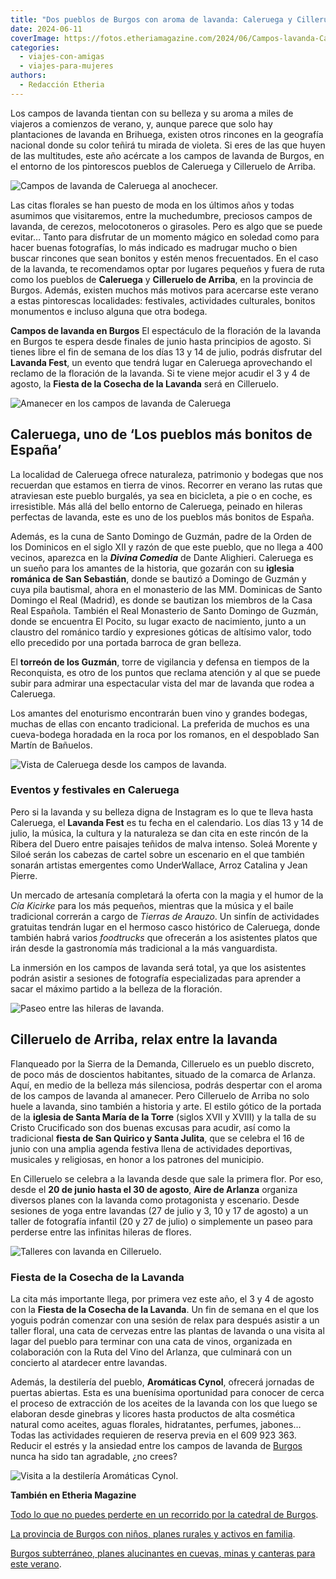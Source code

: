 ```yaml
---
title: "Dos pueblos de Burgos con aroma de lavanda: Caleruega y Cilleruelo de Arriba"
date: 2024-06-11
coverImage: https://fotos.etheriamagazine.com/2024/06/Campos-lavanda-Caleruega.jpg
categories: 
  - viajes-con-amigas
  - viajes-para-mujeres
authors: 
  - Redacción Etheria
---
```


Los campos de lavanda tientan con su belleza y su aroma a miles de viajeros a comienzos 
de verano, y, aunque parece que solo hay plantaciones de lavanda en Brihuega, existen 
otros rincones en la geografía nacional donde su color teñirá tu mirada de violeta. Si 
eres de las que huyen de las multitudes, este año acércate a los campos de lavanda de 
Burgos, en el entorno de los pintorescos pueblos de Caleruega y Cilleruelo de Arriba. 

![Campos de lavanda de Caleruega al anochecer.](https://fotos.etheriamagazine.com/2024/06/Caleruega-campos-lavanda.jpg "Campos de lavanda de Caleruega al anochecer.")

Las citas florales se han puesto de moda en los últimos años y todas asumimos que 
visitaremos, entre la muchedumbre, preciosos campos de lavanda, de cerezos, 
melocotoneros o girasoles. Pero es algo que se puede evitar… Tanto para disfrutar de un 
momento mágico en soledad como para hacer buenas fotografías, lo más indicado es 
madrugar mucho o bien buscar rincones que sean bonitos y estén menos frecuentados. En el 
caso de la lavanda, te recomendamos optar por lugares pequeños y fuera de ruta como los 
pueblos de **Caleruega** y **Cilleruelo de Arriba**, en la provincia de Burgos. Además, 
existen muchos más motivos para acercarse este verano a estas pintorescas localidades: 
festivales, actividades culturales, bonitos monumentos e incluso alguna que otra bodega. 

**Campos de lavanda en Burgos** El espectáculo de la floración de la lavanda en Burgos 
te espera desde finales de junio hasta principios de agosto. Si tienes libre el fin de 
semana de los días 13 y 14 de julio, podrás disfrutar del **Lavanda Fest**, un evento 
que tendrá lugar en Caleruega aprovechando el reclamo de la floración de la lavanda. Si 
te viene mejor acudir el 3 y 4 de agosto, la **Fiesta de la Cosecha de la Lavanda** será 
en Cilleruelo. 

![Amanecer en los campos de lavanda de Caleruega](https://fotos.etheriamagazine.com/2024/06/Campos-lavanda-Caleruega.jpg "El amanecer y el atardecer son los momentos más agradables para visitar los campos de lavanda de Caleruega.")

## Caleruega, uno de ‘Los pueblos más bonitos de España’

La localidad de Caleruega ofrece naturaleza, patrimonio y bodegas que nos recuerdan que 
estamos en tierra de vinos. Recorrer en verano las rutas que atraviesan este pueblo 
burgalés, ya sea en bicicleta, a pie o en coche, es irresistible. Más allá del bello 
entorno de Caleruega, peinado en hileras perfectas de lavanda, este es uno de los 
pueblos más bonitos de España. 

Además, es la cuna de Santo Domingo de Guzmán, padre de la Orden de los Dominicos en el 
siglo XII y razón de que este pueblo, que no llega a 400 vecinos, aparezca en la 
**_Divina Comedia_** de Dante Alighieri. Caleruega es un sueño para los amantes de la 
historia, que gozarán con su **iglesia románica de San Sebastián**, donde se bautizó a 
Domingo de Guzmán y cuya pila bautismal, ahora en el monasterio de las MM. Dominicas de 
Santo Domingo el Real (Madrid), es donde se bautizan los miembros de la Casa Real 
Española. También el Real Monasterio de Santo Domingo de Guzmán, donde se encuentra El 
Pocito, su lugar exacto de nacimiento, junto a un claustro del románico tardío y 
expresiones góticas de altísimo valor, todo ello precedido por una portada barroca de 
gran belleza. 

El **torreón de los Guzmán**, torre de vigilancia y defensa en tiempos de la 
Reconquista, es otro de los puntos que reclama atención y al que se puede subir para 
admirar una espectacular vista del mar de lavanda que rodea a Caleruega. 

Los amantes del enoturismo encontrarán buen vino y grandes bodegas, muchas de ellas con 
encanto tradicional. La preferida de muchos es una cueva-bodega horadada en la roca por 
los romanos, en el despoblado San Martín de Bañuelos. 

![Vista de Caleruega desde los campos de lavanda.](https://fotos.etheriamagazine.com/2024/06/Vistas-Caleruega-lavanda.jpg "Vista de Caleruega desde los campos de lavanda.")

### Eventos y festivales en Caleruega

Pero si la lavanda y su belleza digna de Instagram es lo que te lleva hasta Caleruega, 
el **Lavanda Fest** es tu fecha en el calendario. Los días 13 y 14 de julio, la música, 
la cultura y la naturaleza se dan cita en este rincón de la Ribera del Duero entre 
paisajes teñidos de malva intenso. Soleá Morente y Siloé serán los cabezas de cartel 
sobre un escenario en el que también sonarán artistas emergentes como UnderWallace, 
Arroz Catalina y Jean Pierre. 

Un mercado de artesanía completará la oferta con la magia y el humor de la _Cía Kicirke_ 
para los más pequeños, mientras que la música y el baile tradicional correrán a cargo de 
_Tierras de Arauzo_. Un sinfín de actividades gratuitas tendrán lugar en el hermoso 
casco histórico de Caleruega, donde también habrá varios _foodtrucks_ que ofrecerán a 
los asistentes platos que irán desde la gastronomía más tradicional a la más 
vanguardista. 

La inmersión en los campos de lavanda será total, ya que los asistentes podrán asistir a 
sesiones de fotografía especializadas para aprender a sacar el máximo partido a la 
belleza de la floración. 

![Paseo entre las hileras de lavanda.](https://fotos.etheriamagazine.com/2024/06/aire-arlanza-lavanda.jpg "Paseo entre las hileras de lavanda. © Aire de Arlanza")

## Cilleruelo de Arriba, relax entre la lavanda

Flanqueado por la Sierra de la Demanda, Cilleruelo es un pueblo discreto, de poco más de 
doscientos habitantes, situado de la comarca de Arlanza. Aquí, en medio de la belleza 
más silenciosa, podrás despertar con el aroma de los campos de lavanda al amanecer. Pero 
Cilleruelo de Arriba no solo huele a lavanda, sino también a historia y arte. El estilo 
gótico de la portada de la **iglesia de Santa María de la Torre** (siglos XVII y XVIII) 
y la talla de su Cristo Crucificado son dos buenas excusas para acudir, así como la 
tradicional **fiesta de San Quirico y Santa Julita**, que se celebra el 16 de junio con 
una amplia agenda festiva llena de actividades deportivas, musicales y religiosas, en 
honor a los patrones del municipio. 

En Cilleruelo se celebra a la lavanda desde que sale la primera flor. Por eso, desde el 
**20 de junio hasta el 30 de agosto**, **Aire de Arlanza** organiza diversos planes con 
la lavanda como protagonista y escenario. Desde sesiones de yoga entre lavandas (27 de 
julio y 3, 10 y 17 de agosto) a un taller de fotografía infantil (20 y 27 de julio) o 
simplemente un paseo para perderse entre las infinitas hileras de flores. 

![Talleres con lavanda en Cilleruelo.](https://fotos.etheriamagazine.com/2024/06/Talleres-lavanda-Aire-Arlanza.jpg "Talleres con lavanda en Cilleruelo. © Aire de Arlanza")

### Fiesta de la Cosecha de la Lavanda

La cita más importante llega, por primera vez este año, el 3 y 4 de agosto con la 
**Fiesta de la Cosecha de la Lavanda**. Un fin de semana en el que los yoguis podrán 
comenzar con una sesión de relax para después asistir a un taller floral, una cata de 
cervezas entre las plantas de lavanda o una visita al lagar del pueblo para terminar con 
una cata de vinos, organizada en colaboración con la Ruta del Vino del Arlanza, que 
culminará con un concierto al atardecer entre lavandas. 

Además, la destilería del pueblo, **Aromáticas Cynol**, ofrecerá jornadas de puertas 
abiertas. Esta es una buenísima oportunidad para conocer de cerca el proceso de 
extracción de los aceites de la lavanda con los que luego se elaboran desde ginebras y 
licores hasta productos de alta cosmética natural como aceites, aguas florales, 
hidratantes, perfumes, jabones… Todas las actividades requieren de reserva previa en el 
609 923 363. Reducir el estrés y la ansiedad entre los campos de lavanda de [Burgos](https://turismoburgos.org/) 
nunca ha sido tan agradable, ¿no crees? 

![Visita a la destilería Aromáticas Cynol.](https://fotos.etheriamagazine.com/2024/06/visita-aromaticas-cynol.jpg "Visita a la destilería Aromáticas Cynol.")

**También en Etheria Magazine** 

[Todo lo que no puedes perderte en un recorrido por la catedral de 
Burgos](https://etheriamagazine.com/2024/05/16/catedral-de-burgos-visita/). 

[La provincia de Burgos con niños, planes rurales y activos en 
familia](https://etheriamagazine.com/2022/10/05/provincia-burgos-con-ninos/). 

[Burgos subterráneo, planes alucinantes en cuevas, minas y canteras para este 
verano](https://etheriamagazine.com/2022/06/24/burgos-subterraneo/).
